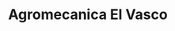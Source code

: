---
title: "Agromecanica El Vasco"
url: /guichon/agromecanica-el-vasco/
shop: piezas de automóviles
---